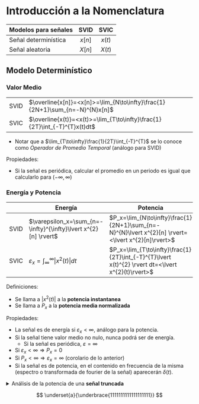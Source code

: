 # Introducción a la Nomenclatura

|Modelos para señales| SVID | SVIC |
|:-| :-: | :-: |
|Señal determinística| $x[n]$ | $x(t)$ |
|Señal aleatoria| $X[n]$ | $X(t)$ |

## Modelo Determinístico

### Valor Medio
| | |
|-|-|
|SVID|$\overline{x[n]}=<x[n]>=\lim_{N\to\infty}\frac{1}{2N+1}\sum_{n=-N}^{N}x[n]$|
|SVIC|$\overline{x(t)}=<x(t)>=\lim_{T\to\infty}\frac{1}{2T}\int_{-T}^{T}x(t)dt$|

* Notar que a $\lim_{T\to\infty}\frac{1}{2T}\int_{-T}^{T}$ se lo conoce como *Operador de Promedio Temporal* (análogo para SVID)

Propiedades:
* Si la señal es periódica, calcular el promedio en un periodo es igual que calcularlo para $(-\infty,\infty)$

### Energía y Potencia

||Energía|Potencia|
|-|-|-|
|SVID|$\varepsilon_x=\sum_{n=-\infty}^{\infty}\lvert x^{2}[n] \rvert$|$P_x=\lim_{N\to\infty}\frac{1}{2N+1}\sum_{n=-N}^{N}\lvert x^{2}[n] \rvert=<\lvert x^{2}[n]\rvert>$|
|SVIC|$\varepsilon_x=\int_{\infty}^{\infty}\lvert x^{2}(t) \rvert dt$|$P_x=\lim_{T\to\infty}\frac{1}{2T}\int_{-T}^{T}\lvert x(t)^{2} \rvert dt=<\lvert x^{2}(t)\rvert>$|

Definiciones:
* Se llama a $\lvert x^2(t) \rvert$ a la **potencia instantanea**
* Se llama a $P_x$ a la **potencia media normalizada**

Propiedades:
* La señal es de energía si $\varepsilon_x<\infty$, análogo para la potencia.
* Si la señal tiene valor medio no nulo, nunca podrá ser de energía.
  * Si la señal es periódica, $\varepsilon = \infty$
* Si $\varepsilon_x<\infty\Rightarrow P_x=0$
* Si $P_x<\infty\Rightarrow \varepsilon_x=\infty$ (corolario de lo anterior)
* Si la señal es de potencia, en el contenido en frecuencia de la misma (espectro o transformada de fourier de la señal) aparecerán $\delta(t)$.

<details><summary>Análisis de la potencia de una <b>señal truncada</b></summary>

<br>

Siendo $x_T(t)$ una señal *truncada* en el intervalo temporal $[-T,T]$, esta se encuentra definida por: 

$$ x_T(t) = x(t) ⊓(\frac{1}{2T}t) $$

* El cajón tiene soporte/largo $2T$.
* También es válido para SVID con sus correspondientes cambios en su definición.

| | |
|-|-|
|SVID| $$ P_x= \lim_{N\to\infty}\frac{1}{2N+1}\sum_{n=-\infty}^{\infty}\lvert x^{2}_N[n] \rvert=\lim_{N\to\infty}\frac{\varepsilon_{x_{N}}}{2N+1} $$ |
|SVIC| $$ P_x= \lim_{T\to\infty}\frac{1}{2T}\int_{-\infty}^{\infty}\lvert x^{2}_T(t) \rvert=\lim_{T\to\infty}\frac{\varepsilon_{x_{T}}}{2T} $$ |

</details>

<!-- TODO: hacer un summary de señales de potencias periódicas, ayudarse con el ejercicio P1-Ej. 1 a) I. -->

$$ \underset{a}{\underbrace{1111111111111111111}} $$